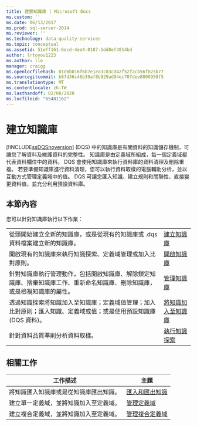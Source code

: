 ```yaml
---
title: 建置知識庫 | Microsoft Docs
ms.custom: ''
ms.date: 06/13/2017
ms.prod: sql-server-2014
ms.reviewer: ''
ms.technology: data-quality-services
ms.topic: conceptual
ms.assetid: 51eff161-6ecd-4ee4-8187-1dd8ef4814bd
author: lrtoyou1223
ms.author: lle
manager: craigg
ms.openlocfilehash: 01d0b016f6b7e1ea3c83cd42f52facb56f825b77
ms.sourcegitcommit: b87d36c46b39af8b929ad94ec707dee8800950f5
ms.translationtype: MT
ms.contentlocale: zh-TW
ms.lasthandoff: 02/08/2020
ms.locfileid: "65481162"
---
```

# <a name="building-a-knowledge-base"></a>建立知識庫
  
  [!INCLUDE[ssDQSnoversion](../includes/ssdqsnoversion-md.md)] (DQS) 中的知識庫是有關資料的知識儲存機制，可讓您了解資料及維護資料的完整性。 知識庫是由定義域所組成，每一個定義域都代表資料欄位中的資料。 DQS 會使用知識庫來執行資料庫的資料清理及刪除重複。 若要準備知識庫進行資料清理，您可以執行資料取樣的電腦輔助分析，並以互動方式管理定義域中的值。 DQS 可讓您匯入知識、建立規則和關聯性、直接變更資料值，並充分利用預設資料庫。  
  
## <a name="in-this-section"></a>本節內容  
 您可以針對知識庫執行以下作業：  
  
|||  
|-|-|  
|從頭開始建立全新的知識庫，或是從現有的知識庫或 .dqs 資料檔案建立新的知識庫。|[建立知識庫](../../2014/data-quality-services/create-a-knowledge-base.md)|  
|開啟現有的知識庫來執行知識探索、定義域管理或加入比對原則。|[開啟知識庫](../../2014/data-quality-services/open-a-knowledge-base.md)|  
|針對知識庫執行管理動作，包括開啟知識庫、解除鎖定知識庫、捨棄知識庫工作、重新命名知識庫、刪除知識庫，或是檢視知識庫的屬性。|[管理知識庫](../../2014/data-quality-services/manage-a-knowledge-base.md)|  
|透過知識探索將知識加入至知識庫；定義域值管理；加入比對原則；匯入知識、定義域或值；或是使用預設知識庫 (DQS 資料)。|[將知識加入至知識庫](../../2014/data-quality-services/adding-knowledge-to-a-knowledge-base.md)|  
|針對資料品質準則分析資料取樣。|[執行知識探索](../../2014/data-quality-services/perform-knowledge-discovery.md)|  
  
## <a name="related-tasks"></a>相關工作  
  
|工作描述|主題|  
|----------------------|-----------|  
|將知識匯入知識庫或是從知識庫匯出知識。|[匯入和匯出知識](../../2014/data-quality-services/importing-and-exporting-knowledge.md)|  
|建立單一定義域，並將知識加入至定義域。|[管理定義域](../../2014/data-quality-services/managing-a-domain.md)|  
|建立複合定義域，並將知識加入至定義域。|[管理複合定義域](../../2014/data-quality-services/managing-a-composite-domain.md)|  
  
  
